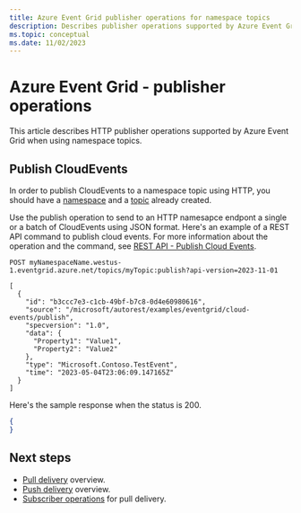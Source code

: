 ```yaml
---
title: Azure Event Grid publisher operations for namespace topics
description: Describes publisher operations supported by Azure Event Grid when using namespaces. 
ms.topic: conceptual
ms.date: 11/02/2023
---
```


# Azure Event Grid - publisher operations 

This article describes HTTP publisher operations supported by Azure Event Grid when using namespace topics.

## Publish CloudEvents

In order to publish CloudEvents to a namespace topic using HTTP, you should have a [namespace](create-view-manage-namespaces.md) and a [topic](create-view-manage-namespace-topics.md) already created.

Use the publish operation to send to an HTTP namesapce endpont a single or a batch of CloudEvents using JSON format. Here's an example of a REST API command to publish cloud events. For more information about the operation and the command, see [REST API - Publish Cloud Events](/rest/api/eventgrid/).

```http
POST myNamespaceName.westus-1.eventgrid.azure.net/topics/myTopic:publish?api-version=2023-11-01

[
  {
    "id": "b3ccc7e3-c1cb-49bf-b7c8-0d4e60980616",
    "source": "/microsoft/autorest/examples/eventgrid/cloud-events/publish",
    "specversion": "1.0",
    "data": {
      "Property1": "Value1",
      "Property2": "Value2"
    },
    "type": "Microsoft.Contoso.TestEvent",
    "time": "2023-05-04T23:06:09.147165Z"
  }
]
```

Here's the sample response when the status is 200. 

```json
{
}
```

## Next steps

* [Pull delivery](pull-delivery-overview.md) overview.
* [Push delivery](push-delivery-overview.md) overview.
* [Subscriber operations](subscriber-operations.md) for pull delivery.
